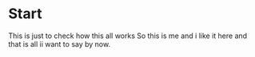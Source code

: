 # Start
This is just to check how this all works
So this is me and i like it here and that is all ii want to say by now.

